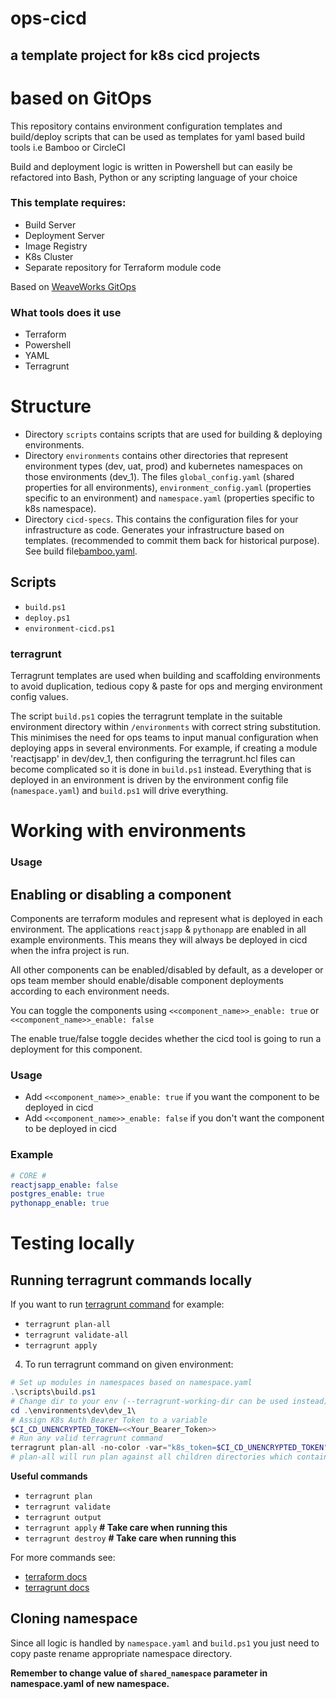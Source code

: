 # ops-cicd
## a template project for k8s cicd projects
# based on GitOps 

This repository contains environment configuration templates and build/deploy scripts
that can be used as templates for yaml based build tools i.e Bamboo or CircleCI

Build and deployment logic is written in Powershell but can easily be refactored into
Bash, Python or any scripting language of your choice

### This template requires:
* Build Server 
* Deployment Server
* Image Registry
* K8s Cluster 
* Separate repository for Terraform module code

Based on [WeaveWorks GitOps](https://)

### What tools does it use

* Terraform
* Powershell
* YAML
* Terragrunt 

# Structure

- Directory ```scripts``` contains scripts that are used for building & deploying environments.
- Directory ```environments``` contains other directories that represent environment types (dev, uat, prod) and kubernetes namespaces on those environments (dev_1). The files ```global_config.yaml``` (shared properties for all environments), ```environment_config.yaml``` (properties specific to an environment) and ```namespace.yaml``` (properties specific to k8s namespace).
- Directory ```cicd-specs```. This contains the configuration files for your infrastructure as code. Generates your infrastructure based on templates. (recommended to commit them back for historical purpose). See build file[bamboo.yaml](./cicd-specs/bamboo.yaml).

## Scripts

- `build.ps1`
- `deploy.ps1`
- `environment-cicd.ps1`

### terragrunt

Terragrunt templates are used when building and scaffolding environments to avoid duplication, tedious copy & paste for ops and merging environment config values.

The script `build.ps1` copies the terragrunt template in the suitable environment directory within `/environments` with correct string substitution.
This minimises the need for ops teams to input manual configuration when deploying apps in several environments.
For example, if creating a module 'reactjsapp' in dev/dev_1, then configuring the terragrunt.hcl files can become complicated so it is done in `build.ps1` instead. 
Everything that is deployed in an environment is driven by the environment config file (`namespace.yaml`) and `build.ps1` will drive everything.

# Working with environments

### Usage

## Enabling or disabling a component
Components are terraform modules and represent what is deployed in each environment. The applications ```reactjsapp``` & ```pythonapp``` are enabled in all example environments.
This means they will always be deployed in cicd when the infra project is run.

All other components can be enabled/disabled by default, as a developer or ops team member should enable/disable component deployments according to each environment needs.

You can toggle the components using ```<<component_name>>_enable: true``` or ```<<component_name>>_enable: false```

The enable true/false toggle decides whether the cicd tool is going to run a deployment for this component.

### Usage
- Add ```<<component_name>>_enable: true``` if you want the component to be deployed in cicd
- Add ```<<component_name>>_enable: false``` if you don't want the component to be deployed in cicd

### Example
```yaml
# CORE #
reactjsapp_enable: false
postgres_enable: true
pythonapp_enable: true 
```

# Testing locally

## Running terragrunt commands locally
If you want to run [terragrunt command](https://terragrunt.gruntwork.io/docs/reference/cli-options/) for example:
- ```terragrunt plan-all```
- ```terragrunt validate-all```
- ```terragrunt apply```

4. To run terragrunt command on given environment:
```PowerShell
# Set up modules in namespaces based on namespace.yaml
.\scripts\build.ps1
# Change dir to your env (--terragrunt-working-dir can be used instead)
cd .\environments\dev\dev_1\
# Assign K8s Auth Bearer Token to a variable
$CI_CD_UNENCRYPTED_TOKEN=<<Your_Bearer_Token>>
# Run any valid terragrunt command
terragrunt plan-all -no-color -var="k8s_token=$CI_CD_UNENCRYPTED_TOKEN"
# plan-all will run plan against all children directories which contain .hcl files
```
**Useful commands**
- ```terragrunt plan```
- ```terragrunt validate```
- ```terragrunt output```
- ```terragrunt apply``` **# Take care when running this**
- ```terragrunt destroy``` **# Take care when running this**

For more commands see:
- [terraform docs](https://www.terraform.io/docs/commands/index.html)
- [terragrunt docs](https://terragrunt.gruntwork.io/docs/reference/cli-options/)

## Cloning namespace
Since all logic is handled by ```namespace.yaml``` and ```build.ps1``` you just need to copy paste rename appropriate namespace directory.

**Remember to change value of ```shared_namespace``` parameter in namespace.yaml of new namespace.**
